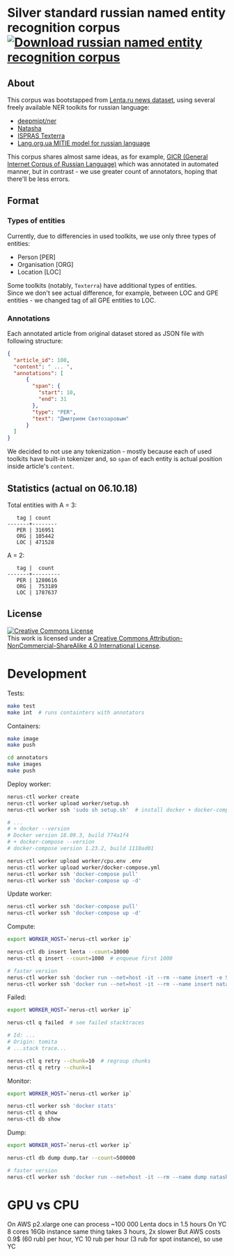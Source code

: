 # Silver standard russian named entity recognition corpus [![Download russian named entity recognition corpus](https://img.shields.io/badge/download-v1.0-green.svg)](https://github.com/bureaucratic-labs/russian-ner-corpus/releases)
## About

This corpus was bootstapped from [Lenta.ru news dataset](https://github.com/yutkin/Lenta.Ru-News-Dataset), using several freely available NER toolkits for russian language:

- [deepmipt/ner](https://github.com/deepmipt/ner)
- [Natasha](https://github.com/natasha/natasha)
- [ISPRAS Texterra](https://texterra.ispras.ru)
- [Lang.org.ua MITIE model for russian language](http://lang.org.ua/en/models/#anchor3)

This corpus shares almost same ideas, as for example, [GICR (General Internet Corpus of Russian Language)](http://www.webcorpora.ru/en/) which was annotated in automated manner, but in contrast - we use greater count of  annotators, hoping that there'll be less errors.

## Format

### Types of entities

Currently, due to differencies in used toolkits, we use only three types of entities:

- Person [PER]
- Organisation [ORG]
- Location [LOC]

Some toolkits (notably, `Texterra`) have additional types of entities.  
Since we don't see actual difference, for example, between LOC and GPE entities - we changed tag of all GPE entities to LOC.

### Annotations

Each annotated article from original dataset stored as JSON file with following structure:

```json
{
  "article_id": 100,
  "content": " ... ",
  "annotations": [
      {
        "span": {
          "start": 10,
          "end": 31
        },
        "type": "PER",
        "text": "Дмитрием Светозаровым"
      }
  ]
}
```

We decided to not use any tokenization - mostly because each of used toolkits have built-in tokenizer and, so `span` of each entity is actual position inside article's `content`. 

## Statistics (actual on 06.10.18)

Total entities with A = 3:

```
   tag | count
-------+--------
   PER | 316951
   ORG | 105442
   LOC | 471528
```

A = 2:
```
   tag |  count
-------+---------
   PER | 1280616
   ORG |  753189
   LOC | 1787637
```


## License

<a rel="license" href="http://creativecommons.org/licenses/by-nc-sa/4.0/"><img alt="Creative Commons License" style="border-width:0" src="https://i.creativecommons.org/l/by-nc-sa/4.0/88x31.png" /></a><br />This work is licensed under a <a rel="license" href="http://creativecommons.org/licenses/by-nc-sa/4.0/">Creative Commons Attribution-NonCommercial-ShareAlike 4.0 International License</a>.

# Development

Tests:

```bash
make test
make int  # runs containters with annotators
```

Containers:

```bash
make image
make push

cd annotators
make images
make push
```

Deploy worker:

```bash
nerus-ctl worker create
nerus-ctl worker upload worker/setup.sh
nerus-ctl worker ssh 'sudo sh setup.sh'  # install docker + docker-compose

# ...
# + docker --version
# Docker version 18.09.3, build 774a1f4
# + docker-compose --version
# docker-compose version 1.23.2, build 1110ad01

nerus-ctl worker upload worker/cpu.env .env
nerus-ctl worker upload worker/docker-compose.yml
nerus-ctl worker ssh 'docker-compose pull'
nerus-ctl worker ssh 'docker-compose up -d'
```

Update worker:

```bash
nerus-ctl worker ssh 'docker-compose pull'
nerus-ctl worker ssh 'docker-compose up -d'
```

Compute:

```bash
export WORKER_HOST=`nerus-ctl worker ip`

nerus-ctl db insert lenta --count=10000
nerus-ctl q insert --count=1000  # enqueue first 1000

# faster version
nerus-ctl worker ssh 'docker run --net=host -it --rm --name insert -e SOURCES_DIR=/tmp natasha/nerus-ctl db insert lenta'
nerus-ctl worker ssh 'docker run --net=host -it --rm --name insert natasha/nerus-ctl q insert'

```

Failed:

```bash
export WORKER_HOST=`nerus-ctl worker ip`

nerus-ctl q failed  # see failed stacktraces

# Id: ...
# Origin: tomita
# ...stack trace...

nerus-ctl q retry --chunk=10  # regroup chunks
nerus-ctl q retry --chunk=1
```


Monitor:

```bash
export WORKER_HOST=`nerus-ctl worker ip`

nerus-ctl worker ssh 'docker stats'
nerus-ctl q show
nerus-ctl db show
```

Dump:

```bash
export WORKER_HOST=`nerus-ctl worker ip`

nerus-ctl db dump dump.tar --count=500000

# faster version
nerus-ctl worker ssh 'docker run --net=host -it --rm --name dump natasha/nerus-ctl db dump dump.tar --count=400000'
```

# GPU vs CPU

On AWS p2.xlarge one can process ~100 000 Lenta docs in 1.5 hours
On YC 8 cores 16Gb instance same thing takes 3 hours, 2x slower
But AWS costs 0.9$ (60 rub) per hour, YC 10 rub per hour (3 rub for spot instance), so use YC
